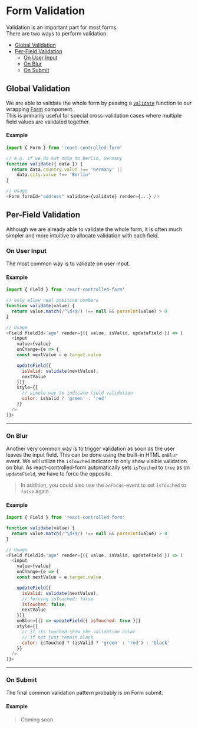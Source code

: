 # Form Validation

Validation is an important part for most forms.<br>
There are two ways to perform validation.

* [Global Validation](#global-validation)
* [Per-Field Validation](#per-field-validation)
  * [On User Input](#on-user-input)
  * [On Blur](#on-blur)
  * [On Submit](#on-submit)

## Global Validation
We are able to validate the whole form by passing a [`validate`](../api/Form.md#props) function to our wrapping [Form](../api/Form.md) component.<br>
This is primarily useful for special cross-validation cases where multiple field values are validated together.


#### Example
```javascript
import { Form } from 'react-controlled-form'

// e.g. if we do not ship to Berlin, Germany
function validate({ data }) {
  return data.country.value !== 'Germany' ||
    data.city.value !== 'Berlin'
}

// Usage
<Form formId="address" validate={validate} render={...} />
```

## Per-Field Validation
Although we are already able to validate the whole form, it is often much simpler and more intuitive to allocate validation with each field.<br>

### On User Input
The most common way is to validate on user input.

#### Example
```javascript
import { Field } from 'react-controlled-form'

// only allow real positive numbers
function validate(value) {
  return value.match(/^\d+$/) !== null && parseInt(value) > 0
}

// Usage
<Field fieldId='age' render={({ value, isValid, updateField }) => (
  <input
    value={value}
    onChange={e => {
    const nextValue = e.target.value

    updateField({
      isValid: validate(nextValue),
      nextValue
    })}
    style={{
      // simple way to indicate field validation
      color: isValid ? 'green' : 'red'
    }}
  /> 
)}>
```

---

### On Blur
Another very common way is to trigger validation as soon as the user leaves the input field. This can be done using the built-in HTML `onBlur` event.
We will utilize the `isTouched` indicator to only show visible validation on blur. As react-controlled-form automatically sets `isTouched` to `true` as on `updateField`, we have to force the opposite.

> In addition, you could also use the `onFocus`-event to set `isTouched` to `false` again.

#### Example
```javascript
import { Field } from 'react-controlled-form'

function validate(value) {
  return value.match(/^\d+$/) !== null && parseInt(value) > 0
}

// Usage
<Field fieldId='age' render={({ value, isValid, updateField }) => (
  <input
    value={value}
    onChange={e => {
    const nextValue = e.target.value

    updateField({
      isValid: validate(nextValue),
      // forcing isTouched: false
      isTouched: false,
      nextValue
    })}
    onBlur={() => updateField({ isTouched: true })}
    style={{
      // if its touched show the validation color
      // if not just remain black
      color: isTouched ? (isValid ? 'green' : 'red') : 'black'
    }}
  /> 
)}>
```

---
### On Submit
The final common validation pattern probably is on Form submit.

#### Example
> Coming soon.
